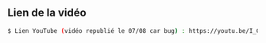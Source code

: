 ## Lien de la vidéo 

```sh
$ Lien YouTube (vidéo republié le 07/08 car bug) : https://youtu.be/I_C_14Hx-Ww
```